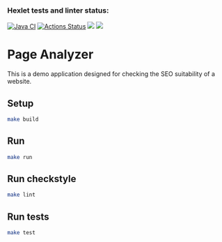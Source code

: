 ### Hexlet tests and linter status:
[![Java CI](https://github.com/AleksandrBicov/java-project-72/actions/workflows/build.yml/badge.svg)](https://github.com/AleksandrBicov/java-project-72/actions/workflows/build.yml)
[![Actions Status](https://github.com/AleksandrBicov/java-project-72/actions/workflows/hexlet-check.yml/badge.svg)](https://github.com/AleksandrBicov/java-project-72/actions)
<a href="https://codeclimate.com/github/AleksandrBicov/java-project-72/maintainability"><img src="https://api.codeclimate.com/v1/badges/27a084874a008ab41e51/maintainability" /></a>
<a href="https://codeclimate.com/github/AleksandrBicov/java-project-72/test_coverage"><img src="https://api.codeclimate.com/v1/badges/27a084874a008ab41e51/test_coverage" /></a>

# Page Analyzer

This is a demo application designed for checking the SEO suitability of a website.


## Setup

```bash
make build
```
## Run
```bash
make run
```
## Run checkstyle
```bash
make lint
```
## Run tests
```bash
make test
```
